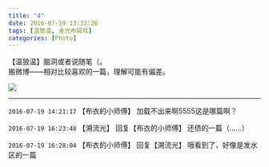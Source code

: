 ```yaml
---
title: "4"
date: 2016-07-19 13:33:26
tags: [温狼温, 金光布袋戏]
categories: [Photo]
---
```


<p dir="ltr"  >【温狼温】脑洞或者说随笔（。<br />搬微博——相对比较喜欢的一篇，理解可能有偏差。</p>

![](https://imglf0.nosdn.127.net/img/dHhjSGozcjA1Mm1Oc0lwV1pDdFhLbWgxbmxldzQ5Y1hCVFQwbjJ0N3R3TDRGdUVMMzZDSktRPT0.jpg)

<!-- more -->

---

`2016-07-19 14:21:17` 【布衣的小师傅】 加载不出来啊5555这是哪篇啊？

`2016-07-19 16:23:48` 【溯流光】 回复【布衣的小师傅】 还债的一篇（……）

`2016-07-19 16:28:04` 【布衣的小师傅】 回复【溯流光】 哦看到了，好像是发水区的一篇
